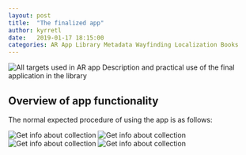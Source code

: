 ```yaml
---
layout: post
title:  "The finalized app"
author: kyrretl
date:   2019-01-17 18:15:00
categories: AR App Library Metadata Wayfinding Localization Books
---
```


![All targets used in AR app](https://scriptotek.github.io/ar-project/assets/all_targets.png "All targets used in AR app")
Description and practical use of the final application in the library
<!-- more -->

## Overview of app functionality

The normal expected procedure of using the app is as follows:

![Get info about collection](https://scriptotek.github.io/ar-project/assets/app_desc_1.png "Get info about collection")
![Get info about collection](https://scriptotek.github.io/ar-project/assets/app_desc_2.png "Get info about collection")
![Get info about collection](https://scriptotek.github.io/ar-project/assets/app_desc_3.png "Get info about collection")
![Get info about collection](https://scriptotek.github.io/ar-project/assets/app_desc_4.png "Get info about collection")




